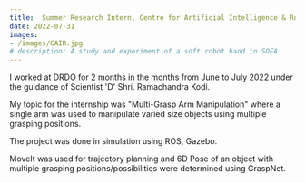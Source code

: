 ```yaml
---
title:  Summer Research Intern, Centre for Artificial Intelligence & Robotics (CAIR), DRDO
date: 2022-07-31
images:
- /images/CAIR.jpg
# description: A study and experiment of a soft robot hand in SOFA
---
```


I worked at DRDO for 2 months in the months from June to July 2022 under the guidance of Scientist 'D' Shri. Ramachandra Kodi.

My topic for the internship was "Multi-Grasp Arm Manipulation" where a single arm was used to manipulate varied size objects using multiple grasping positions.

The project was done in simulation using ROS, Gazebo.

MoveIt was used for trajectory planning and 6D Pose of an object with multiple grasping positions/possibilities were determined using GraspNet.

